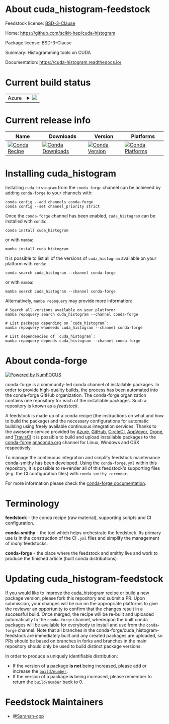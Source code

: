 About cuda_histogram-feedstock
==============================

Feedstock license: [BSD-3-Clause](https://github.com/conda-forge/cuda_histogram-feedstock/blob/main/LICENSE.txt)

Home: https://github.com/scikit-hep/cuda-histogram

Package license: BSD-3-Clause

Summary: Histogramming tools on CUDA

Documentation: https://cuda-histogram.readthedocs.io/

Current build status
====================


<table>
    
  <tr>
    <td>Azure</td>
    <td>
      <details>
        <summary>
          <a href="https://dev.azure.com/conda-forge/feedstock-builds/_build/latest?definitionId=23856&branchName=main">
            <img src="https://dev.azure.com/conda-forge/feedstock-builds/_apis/build/status/cuda_histogram-feedstock?branchName=main">
          </a>
        </summary>
        <table>
          <thead><tr><th>Variant</th><th>Status</th></tr></thead>
          <tbody><tr>
              <td>linux_64_python3.10.____cpython</td>
              <td>
                <a href="https://dev.azure.com/conda-forge/feedstock-builds/_build/latest?definitionId=23856&branchName=main">
                  <img src="https://dev.azure.com/conda-forge/feedstock-builds/_apis/build/status/cuda_histogram-feedstock?branchName=main&jobName=linux&configuration=linux%20linux_64_python3.10.____cpython" alt="variant">
                </a>
              </td>
            </tr><tr>
              <td>linux_64_python3.11.____cpython</td>
              <td>
                <a href="https://dev.azure.com/conda-forge/feedstock-builds/_build/latest?definitionId=23856&branchName=main">
                  <img src="https://dev.azure.com/conda-forge/feedstock-builds/_apis/build/status/cuda_histogram-feedstock?branchName=main&jobName=linux&configuration=linux%20linux_64_python3.11.____cpython" alt="variant">
                </a>
              </td>
            </tr><tr>
              <td>linux_64_python3.12.____cpython</td>
              <td>
                <a href="https://dev.azure.com/conda-forge/feedstock-builds/_build/latest?definitionId=23856&branchName=main">
                  <img src="https://dev.azure.com/conda-forge/feedstock-builds/_apis/build/status/cuda_histogram-feedstock?branchName=main&jobName=linux&configuration=linux%20linux_64_python3.12.____cpython" alt="variant">
                </a>
              </td>
            </tr><tr>
              <td>linux_64_python3.9.____cpython</td>
              <td>
                <a href="https://dev.azure.com/conda-forge/feedstock-builds/_build/latest?definitionId=23856&branchName=main">
                  <img src="https://dev.azure.com/conda-forge/feedstock-builds/_apis/build/status/cuda_histogram-feedstock?branchName=main&jobName=linux&configuration=linux%20linux_64_python3.9.____cpython" alt="variant">
                </a>
              </td>
            </tr>
          </tbody>
        </table>
      </details>
    </td>
  </tr>
</table>

Current release info
====================

| Name | Downloads | Version | Platforms |
| --- | --- | --- | --- |
| [![Conda Recipe](https://img.shields.io/badge/recipe-cuda_histogram-green.svg)](https://anaconda.org/conda-forge/cuda_histogram) | [![Conda Downloads](https://img.shields.io/conda/dn/conda-forge/cuda_histogram.svg)](https://anaconda.org/conda-forge/cuda_histogram) | [![Conda Version](https://img.shields.io/conda/vn/conda-forge/cuda_histogram.svg)](https://anaconda.org/conda-forge/cuda_histogram) | [![Conda Platforms](https://img.shields.io/conda/pn/conda-forge/cuda_histogram.svg)](https://anaconda.org/conda-forge/cuda_histogram) |

Installing cuda_histogram
=========================

Installing `cuda_histogram` from the `conda-forge` channel can be achieved by adding `conda-forge` to your channels with:

```
conda config --add channels conda-forge
conda config --set channel_priority strict
```

Once the `conda-forge` channel has been enabled, `cuda_histogram` can be installed with `conda`:

```
conda install cuda_histogram
```

or with `mamba`:

```
mamba install cuda_histogram
```

It is possible to list all of the versions of `cuda_histogram` available on your platform with `conda`:

```
conda search cuda_histogram --channel conda-forge
```

or with `mamba`:

```
mamba search cuda_histogram --channel conda-forge
```

Alternatively, `mamba repoquery` may provide more information:

```
# Search all versions available on your platform:
mamba repoquery search cuda_histogram --channel conda-forge

# List packages depending on `cuda_histogram`:
mamba repoquery whoneeds cuda_histogram --channel conda-forge

# List dependencies of `cuda_histogram`:
mamba repoquery depends cuda_histogram --channel conda-forge
```


About conda-forge
=================

[![Powered by
NumFOCUS](https://img.shields.io/badge/powered%20by-NumFOCUS-orange.svg?style=flat&colorA=E1523D&colorB=007D8A)](https://numfocus.org)

conda-forge is a community-led conda channel of installable packages.
In order to provide high-quality builds, the process has been automated into the
conda-forge GitHub organization. The conda-forge organization contains one repository
for each of the installable packages. Such a repository is known as a *feedstock*.

A feedstock is made up of a conda recipe (the instructions on what and how to build
the package) and the necessary configurations for automatic building using freely
available continuous integration services. Thanks to the awesome service provided by
[Azure](https://azure.microsoft.com/en-us/services/devops/), [GitHub](https://github.com/),
[CircleCI](https://circleci.com/), [AppVeyor](https://www.appveyor.com/),
[Drone](https://cloud.drone.io/welcome), and [TravisCI](https://travis-ci.com/)
it is possible to build and upload installable packages to the
[conda-forge](https://anaconda.org/conda-forge) [anaconda.org](https://anaconda.org/)
channel for Linux, Windows and OSX respectively.

To manage the continuous integration and simplify feedstock maintenance
[conda-smithy](https://github.com/conda-forge/conda-smithy) has been developed.
Using the ``conda-forge.yml`` within this repository, it is possible to re-render all of
this feedstock's supporting files (e.g. the CI configuration files) with ``conda smithy rerender``.

For more information please check the [conda-forge documentation](https://conda-forge.org/docs/).

Terminology
===========

**feedstock** - the conda recipe (raw material), supporting scripts and CI configuration.

**conda-smithy** - the tool which helps orchestrate the feedstock.
                   Its primary use is in the construction of the CI ``.yml`` files
                   and simplify the management of *many* feedstocks.

**conda-forge** - the place where the feedstock and smithy live and work to
                  produce the finished article (built conda distributions)


Updating cuda_histogram-feedstock
=================================

If you would like to improve the cuda_histogram recipe or build a new
package version, please fork this repository and submit a PR. Upon submission,
your changes will be run on the appropriate platforms to give the reviewer an
opportunity to confirm that the changes result in a successful build. Once
merged, the recipe will be re-built and uploaded automatically to the
`conda-forge` channel, whereupon the built conda packages will be available for
everybody to install and use from the `conda-forge` channel.
Note that all branches in the conda-forge/cuda_histogram-feedstock are
immediately built and any created packages are uploaded, so PRs should be based
on branches in forks and branches in the main repository should only be used to
build distinct package versions.

In order to produce a uniquely identifiable distribution:
 * If the version of a package **is not** being increased, please add or increase
   the [``build/number``](https://docs.conda.io/projects/conda-build/en/latest/resources/define-metadata.html#build-number-and-string).
 * If the version of a package **is** being increased, please remember to return
   the [``build/number``](https://docs.conda.io/projects/conda-build/en/latest/resources/define-metadata.html#build-number-and-string)
   back to 0.

Feedstock Maintainers
=====================

* [@Saransh-cpp](https://github.com/Saransh-cpp/)


<!-- dummy commit to enable rerendering -->

